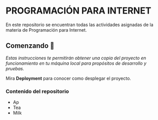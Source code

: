 # PROGRAMACIÓN PARA INTERNET

En este repositorio se encuentran todas las actividades asignadas de la materia de Programación para Internet.

## Comenzando 🚀

_Estas instrucciones te permitirán obtener una copia del proyecto en funcionamiento en tu máquina local para propósitos de desarrollo y pruebas._

Mira **Deployment** para conocer como desplegar el proyecto.


### Contenido del repositorio

<ul>
  <li>Ap</li>
  <li>Tea</li>
  <li>Milk</li>
</ul>



